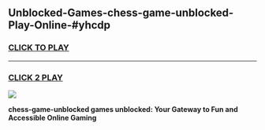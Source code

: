
## Unblocked-Games-chess-game-unblocked-Play-Online-#yhcdp
<h3>
<a href="https://premium.freeplayer.one?title=chess-game-unblocked&ref=27F">CLICK TO PLAY</a></h3>
<hr>

<h3>
<a href="https://premium.freeplayer.one?title=chess-game-unblocked&ref=27F">CLICK 2 PLAY</a>
  
</h3>

<a href="https://premium.freeplayer.one?title=chess-game-unblocked&ref=27F"><img src="https://clearcache.store/games.png"></a>


**chess-game-unblocked games unblocked: Your Gateway to Fun and Accessible Online Gaming**
